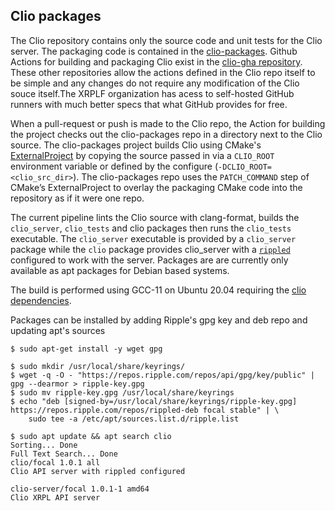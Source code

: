 ## Clio packages
The Clio repository contains only the source code and unit tests for the Clio server. The packaging code is contained in the [clio-packages](https://github.com/XRPLF/clio-packages.git). Github Actions for building and packaging Clio exist in the [clio-gha repository](https://github.com/XRPLF/clio-gha.git). These other repositories allow the actions defined in the Clio repo itself to be simple and any changes do not require any modification of the Clio souce itself.The XRPLF organization has acess to self-hosted GitHub runners with much better specs that what GitHub provides for free.

When a pull-request or push is made to the Clio repo, the Action for building the project checks out the clio-packages repo in a directory next to the Clio source. The clio-packages project builds Clio using CMake's [ExternalProject](https://cmake.org/cmake/help/v3.16/module/ExternalProject.html) by copying the source passed in via a `CLIO_ROOT` environment variable or defined by the configure (`-DCLIO_ROOT=<clio_src_dir>`). The clio-packages repo uses the `PATCH_COMMAND` step of CMake’s ExternalProject to overlay the packaging CMake code into the repository as if it were one repo.

The current pipeline lints the Clio source with clang-format, builds the `clio_server`, `clio_tests` and clio packages then runs the `clio_tests` executable. The `clio_server` executable is provided by a `clio_server` package while the `clio` package provides clio_server with a [`rippled`](https://github.com/XRPLF/ripple.git) configured to work with the server.
Packages are are currently only available as apt packages for Debian based systems.

The build is performed using GCC-11 on Ubuntu 20.04 requiring the [clio dependencies](https://github.com/XRPLF/clio#building).

Packages can be installed by adding Ripple's gpg key and deb repo and updating apt's sources

    $ sudo apt-get install -y wget gpg

    $ sudo mkdir /usr/local/share/keyrings/
    $ wget -q -O - "https://repos.ripple.com/repos/api/gpg/key/public" | gpg --dearmor > ripple-key.gpg
    $ sudo mv ripple-key.gpg /usr/local/share/keyrings
    $ echo "deb [signed-by=/usr/local/share/keyrings/ripple-key.gpg] https://repos.ripple.com/repos/rippled-deb focal stable" | \
        sudo tee -a /etc/apt/sources.list.d/ripple.list

    $ sudo apt update && apt search clio
    Sorting... Done
    Full Text Search... Done
    clio/focal 1.0.1 all
    Clio API server with rippled configured

    clio-server/focal 1.0.1-1 amd64
    Clio XRPL API server

